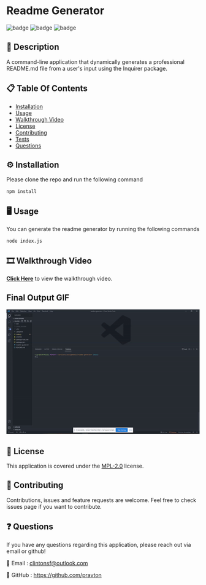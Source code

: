 # Readme Generator
![badge](https://img.shields.io/badge/licence-MPL%202.0-green) ![badge](https://img.shields.io/badge/-Javascript-red) ![badge](https://img.shields.io/badge/-Node.js-red) 

## 📜 Description
A command-line application that dynamically generates a professional README.md file from a user's input using the Inquirer package.

## 📋 Table Of Contents

- [Installation](#%EF%B8%8F-installation)
- [Usage](#%EF%B8%8F-usage)
- [Walkthrough Video](#%EF%B8%8F-walkthrough-video)
- [License](#-license)
- [Contributing](#-contributing)
- [Tests](#-tests)
- [Questions](#-questions)
  

## ⚙️ Installation

Please clone the repo and run the following command

```
npm install
```


## 🖥️ Usage

You can generate the readme generator by running the following commands 

```
node index.js
```

## 🎞️ Walkthrough Video

[**Click Here**](https://www.youtube.com/watch?v=DD4vSAQM4Mg) to view the walkthrough video.

## Final Output GIF

![Final Output](./src/final-output.gif "Final output of the project")


## 📝 License

This application is covered under the [MPL-2.0](https://choosealicense.com/licenses/mpl-2.0/) license.


## 🤝 Contributing

Contributions, issues and feature requests are welcome. Feel free to check issues page if you want to contribute.


## ❓ Questions

If you have any questions regarding this application, please reach out via email or github!

📧 Email : clintonsf@outlook.com

🤖 GitHub : https://github.com/pravton
